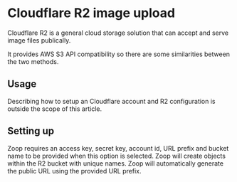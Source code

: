 # Cloudflare R2 image upload

Cloudflare R2 is a general cloud storage solution that can accept and serve image files publically.

It provides AWS S3 API compatibility so there are some similarities between the two methods.

## Usage

Describing how to setup an Cloudflare account and R2 configuration is outside the scope of this article.

## Setting up

Zoop requires an access key, secret key, account id, URL prefix and bucket name to be provided when this option is selected. Zoop will create objects within the R2 bucket with unique names. Zoop will automatically generate the public URL using the provided URL prefix.
